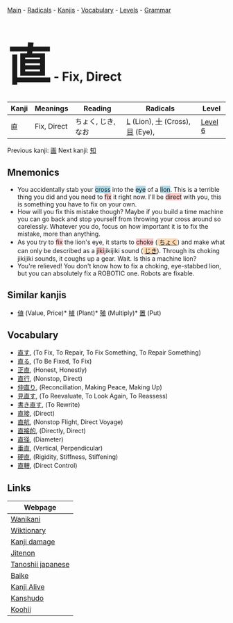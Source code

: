<style> bigfont {font-size: 100px}</style>
[Main](../index.md) -
[Radicals](../radicals.md) -
[Kanjis](../kanjis.md) -
[Vocabulary](../vocabulary.md) -
[Levels](../levels.md) -
[Grammar](../grammar.md)
# <bigfont> 直</bigfont> - Fix, Direct 

| Kanji | Meanings | Reading | Radicals | Level |
| --- | --- | --- | --- | --- |
| 直 | Fix, Direct | ちょく, じき, なお | [L](../radicals/L.md) (Lion), [十](../radicals/十.md) (Cross), [目](../radicals/目.md) (Eye),  | [Level 6](../levels/wk_level6.md) |

Previous kanji: [画](画.md) Next kanji: [知](知.md) 

## Mnemonics
 * You accidentally stab your <span style="background-color:#ADD8E6"> cross</span> into the <span style="background-color:#ADD8E6"> eye</span> of a <span style="background-color:#ADD8E6"> lion</span>. This is a terrible thing you did and you need to <span style="background-color:#ffcccb"> fix</span> it right now. I'll be <span style="background-color:#ffcccb"> direct</span> with you, this is something you have to fix on your own.
* How will you fix this mistake though? Maybe if you build a time machine you can go back and stop yourself from throwing your cross around so carelessly. Whatever you do, focus on how important it is to fix the mistake, more than anything.
* As you try to <span style="background-color:#ffcccb"> fix</span> the lion's eye, it starts to <span style="background-color:#ffcccb"> choke</span> (<span style="background-color:#fed8b1"> [ちょく](https://jisho.org/search/ちょく)</span>) and make what can only be described as a <span style="background-color:#ffcccb"> jiki</span>jikijiki sound (<span style="background-color:#fed8b1"> [じき](https://jisho.org/search/じき)</span>). Through its choking jikijiki sounds, it coughs up a gear. Wait. Is this a machine lion?
* You're relieved! You don't know how to fix a choking, eye-stabbed lion, but you can absolutely fix a ROBOTIC one. Robots are fixable.


## Similar kanjis
 * [値](値.md) (Value, Price)* [植](植.md) (Plant)* [殖](殖.md) (Multiply)* [置](置.md) (Put)


## Vocabulary
 * [直す](../vocabulary/直.md), (To Fix, To Repair, To Fix Something, To Repair Something)
* [直る](../vocabulary/直.md), (To Be Fixed, To Fix)
* [正直](../vocabulary/直.md), (Honest, Honestly)
* [直行](../vocabulary/直.md), (Nonstop, Direct)
* [仲直り](../vocabulary/直.md), (Reconciliation, Making Peace, Making Up)
* [見直す](../vocabulary/直.md), (To Reevaluate, To Look Again, To Reassess)
* [書き直す](../vocabulary/直.md), (To Rewrite)
* [直接](../vocabulary/直.md), (Direct)
* [直航](../vocabulary/直.md), (Nonstop Flight, Direct Voyage)
* [直接的](../vocabulary/直.md), (Directly, Direct)
* [直径](../vocabulary/直.md), (Diameter)
* [垂直](../vocabulary/直.md), (Vertical, Perpendicular)
* [硬直](../vocabulary/直.md), (Rigidity, Stiffness, Stiffening)
* [直轄](../vocabulary/直.md), (Direct Control)



## Links 

| Webpage |
| --- |
| [Wanikani          ](https://www.wanikani.com/kanji/直) |
| [Wiktionary        ](https://en.wiktionary.org/wiki/直) |
| [Kanji damage      ](http://www.kanjidamage.com/kanji/search?utf8=✓&q=直) |
| [Jitenon           ](https://jitenon.com/kanji/直) |
| [Tanoshii japanese ](https://www.tanoshiijapanese.com/dictionary/kanji.cfm?k=直) |
| [Baike             ](https://baike.baidu.com/item/直) |
| [Kanji Alive       ](https://app.kanjialive.com/直) |
| [Kanshudo          ](https://www.kanshudo.com/searchmn?q=直) |
| [Koohii            ](https://kanji.koohii.com/study/kanji/直) |
